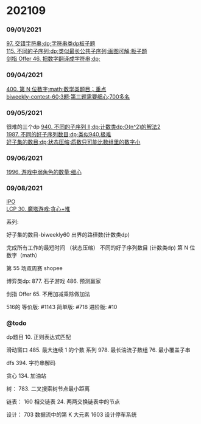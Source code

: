 # 202109

### 09/01/2021
[97. 交错字符串;dp;字符串类dp板子题](../../java/org/rongjoker/dp/target/IsInterleave97.java)<br>
[115. 不同的子序列;dp;类似最长公共子序列;画图可解;板子题](../../java/org/rongjoker/dp/decide/NumDistinct115.java)<br>
[剑指 Offer 46. 把数字翻译成字符串;dp;](../../java/org/rongjoker/dp/target/TranslateNum.java)<br>



### 09/04/2021
[400. 第 N 位数字;math;数学类题目；重点](../../java/org/rongjoker/array/FindNthDigit400.java)<br>
[biweekly-contest-60;3题;第三题需要细心;700多名](../../java/org/rongjoker/contest/biweekly60)<br>


### 09/05/2021
很难的三个dp
[940. 不同的子序列 II;dp;计数类dp;O(n^2)的解法2](../../java/org/rongjoker/dp/decide/DistinctSubseqII.java)<br>
[1987. 不同的好子序列数目;dp;类似940,极难](../../java/org/rongjoker/dp/decide/NumberOfUniqueGoodSubsequences1987.java)<br>
[好子集的数目;dp;状态压缩;质数只可能比数组里的数字小](../../java/org/rongjoker/dp/decide/NumberOfGoodSubsets.java)<br>


### 09/06/2021
[1996. 游戏中弱角色的数量;细心](../../java/org/rongjoker/array/NumberOfWeakCharacters1996.java)<br>


### 09/08/2021
[IPO](../../java/org/rongjoker/array/FindMaximizedCapital502.java)<br>
[LCP 30. 魔塔游戏;贪心+堆](../../java/org/rongjoker/stack/MagicTower.java)<br>

系列:

好子集的数目-biweekly60
出界的路径数(计数类dp)

完成所有工作的最短时间 （状态压缩）
不同的好子序列数目 (计数类dp)
第 N 位数字（math）

第 55 场双周赛 shopee

博弈类dp:
877. 石子游戏
486. 预测赢家

剑指 Offer 65. 不用加减乘除做加法


516的
等价版: #1143
简单版: #718
进阶版: #10

### @todo

dp题目
10. 正则表达式匹配

滑动窗口
485. 最大连续 1 的个数 系列
978. 最长湍流子数组
76. 最小覆盖子串

dfs
394. 字符串解码

贪心
134. 加油站

树：
783. 二叉搜索树节点最小距离

链表：
     160
     相交链表
     24. 两两交换链表中的节点

设计：
703
数据流中的第 K 大元素
1603
设计停车系统  









